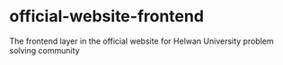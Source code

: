 # official-website-frontend
The frontend layer in the official website for Helwan University problem solving community
